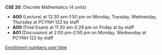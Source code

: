 **CSE 20**: Discrete Mathematics (4 units)

- **A00** (Lecture) at 12:30 pm–1:50 pm on Monday, Tuesday, Wednesday, Thursday at PCYNH 122 by staff
- **A00** (Final Exam) at 11:30 am–2:29 pm on Friday at   by staff
- **A01** (Discussion) at 2:00 pm–2:50 pm on Monday, Wednesday at PCYNH 122 by staff

[Enrollment numbers over time](./CSE20.tsv)
